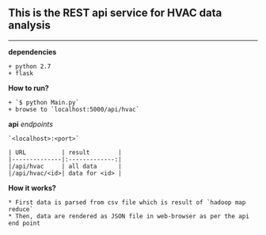 ## This is the REST api service for HVAC data analysis

_____



__dependencies__
    
    + python 2.7
    + flask


__How to run?__

    + `$ python Main.py`
    + browse to `localhost:5000/api/hvac`


__api__ *endpoints*
    
    `<localhost>:<port>`
    
    | URL          | result        |
    |--------------|:-------------:|
    |/api/hvac     | all data      |
    |/api/hvac/<id>| data for <id> |


__How it works?__

    * First data is parsed from csv file which is result of `hadoop map reduce`
    * Then, data are rendered as JSON file in web-browser as per the api end point
